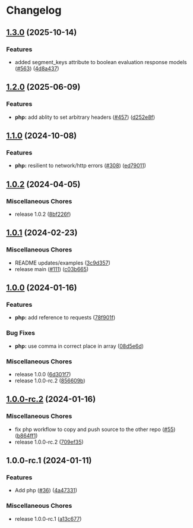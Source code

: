 # Changelog

## [1.3.0](https://github.com/flipt-io/flipt-server-sdks/compare/flipt-php-v1.2.0...flipt-php-v1.3.0) (2025-10-14)


### Features

* added segment_keys attribute to boolean evaluation response models ([#563](https://github.com/flipt-io/flipt-server-sdks/issues/563)) ([4d8a437](https://github.com/flipt-io/flipt-server-sdks/commit/4d8a43701f384914342cb37880ac0c0e1d8ce6a3))

## [1.2.0](https://github.com/flipt-io/flipt-server-sdks/compare/flipt-php-v1.1.0...flipt-php-v1.2.0) (2025-06-09)


### Features

* **php:** add ablity to set arbitrary headers ([#457](https://github.com/flipt-io/flipt-server-sdks/issues/457)) ([d252e8f](https://github.com/flipt-io/flipt-server-sdks/commit/d252e8f67895bf4ba1778d46f855c0a915fa024a))

## [1.1.0](https://github.com/flipt-io/flipt-server-sdks/compare/flipt-php-v1.0.2...flipt-php-v1.1.0) (2024-10-08)

### Features

- **php:** resilient to network/http errors ([#308](https://github.com/flipt-io/flipt-server-sdks/issues/308)) ([ed79011](https://github.com/flipt-io/flipt-server-sdks/commit/ed79011ea6135465e1ee4231c631f56abf65785c))

## [1.0.2](https://github.com/flipt-io/flipt-server-sdks/compare/flipt-php-v1.0.1...flipt-php-v1.0.2) (2024-04-05)

### Miscellaneous Chores

- release 1.0.2 ([8bf226f](https://github.com/flipt-io/flipt-server-sdks/commit/8bf226fb6ca7f7bc811e0319ba198b100c12aeb4))

## [1.0.1](https://github.com/flipt-io/flipt-server-sdks/compare/flipt-php-v1.0.0...flipt-php-v1.0.1) (2024-02-23)

### Miscellaneous Chores

- README updates/examples ([3c9d357](https://github.com/flipt-io/flipt-server-sdks/commit/3c9d3577588fdd8bf16af6792ecb1dffcd89bf8c))
- release main ([#111](https://github.com/flipt-io/flipt-server-sdks/issues/111)) ([c03b665](https://github.com/flipt-io/flipt-server-sdks/commit/c03b66525c9557c83d8fca53150a63981dc133de))

## [1.0.0](https://github.com/flipt-io/flipt-server-sdks/compare/flipt-php-v1.0.0-rc.2...flipt-php-v1.0.0) (2024-01-16)

### Features

- **php:** add reference to requests ([78f901f](https://github.com/flipt-io/flipt-server-sdks/commit/78f901fe7eab67eaed6a9858ba04cb0a701ab2dc))

### Bug Fixes

- **php:** use comma in correct place in array ([08d5e6d](https://github.com/flipt-io/flipt-server-sdks/commit/08d5e6d606841d4136937fa1036af7f30c4de520))

### Miscellaneous Chores

- release 1.0.0 ([6d301f7](https://github.com/flipt-io/flipt-server-sdks/commit/6d301f71ff2059748ac2c6899aa10b1cd275b50d))
- release 1.0.0-rc.2 ([856609b](https://github.com/flipt-io/flipt-server-sdks/commit/856609ba9981d00ffbe855b660149fe782a87f61))

## [1.0.0-rc.2](https://github.com/flipt-io/flipt-server-sdks/compare/flipt-php-v1.0.0-rc.1...flipt-php-v1.0.0-rc.2) (2024-01-16)

### Miscellaneous Chores

- fix php workflow to copy and push source to the other repo ([#55](https://github.com/flipt-io/flipt-server-sdks/issues/55)) ([b864ff1](https://github.com/flipt-io/flipt-server-sdks/commit/b864ff149e57192ce55eedea29d20894ce5fa76e))
- release 1.0.0-rc.2 ([709ef35](https://github.com/flipt-io/flipt-server-sdks/commit/709ef35e9959ee5bdc6630b60599de04f29f667d))

## 1.0.0-rc.1 (2024-01-11)

### Features

- Add php ([#36](https://github.com/flipt-io/flipt-server-sdks/issues/36)) ([4a47331](https://github.com/flipt-io/flipt-server-sdks/commit/4a47331b0da56e55f0e31b312cffbe0e10248229))

### Miscellaneous Chores

- release 1.0.0-rc.1 ([a13c677](https://github.com/flipt-io/flipt-server-sdks/commit/a13c6774c6a6c1c125e299ce0ec4267ed2bbb4cf))
